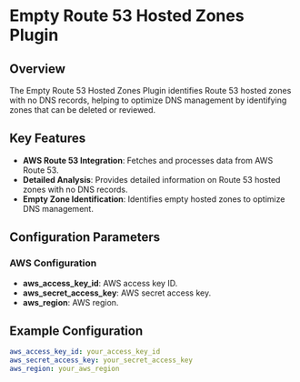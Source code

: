 # Empty Route 53 Hosted Zones Plugin

## Overview

The Empty Route 53 Hosted Zones Plugin identifies Route 53 hosted zones with no DNS records, helping to optimize DNS management by identifying zones that can be deleted or reviewed.

## Key Features

- **AWS Route 53 Integration**: Fetches and processes data from AWS Route 53.
- **Detailed Analysis**: Provides detailed information on Route 53 hosted zones with no DNS records.
- **Empty Zone Identification**: Identifies empty hosted zones to optimize DNS management.

## Configuration Parameters

### AWS Configuration

- **aws_access_key_id**: AWS access key ID.
- **aws_secret_access_key**: AWS secret access key.
- **aws_region**: AWS region.

## Example Configuration

```yaml
aws_access_key_id: your_access_key_id
aws_secret_access_key: your_secret_access_key
aws_region: your_aws_region
```